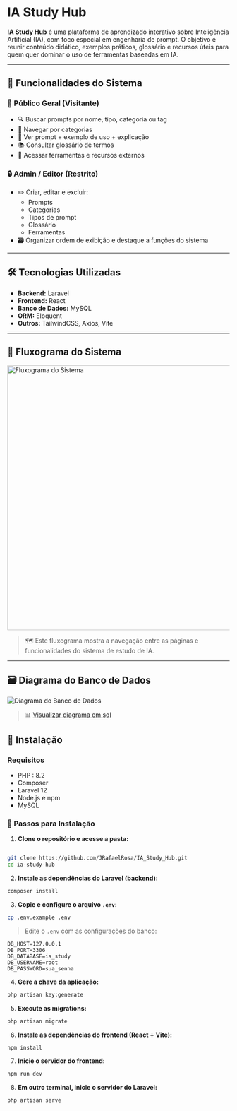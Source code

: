 # IA Study Hub

**IA Study Hub** é uma plataforma de aprendizado interativo sobre Inteligência Artificial (IA), com foco especial em engenharia de prompt. O objetivo é reunir conteúdo didático, exemplos práticos, glossário e recursos úteis para quem quer dominar o uso de ferramentas baseadas em IA.

---

## 🧠 Funcionalidades do Sistema

### 👥 Público Geral (Visitante)

- 🔍 Buscar prompts por nome, tipo, categoria ou tag  
- 📂 Navegar por categorias  
- 🧪 Ver prompt + exemplo de uso + explicação  
- 📚 Consultar glossário de termos  
- 🔗 Acessar ferramentas e recursos externos  

### 🔒 Admin / Editor (Restrito)

- ✏️ Criar, editar e excluir:
  - Prompts
  - Categorias
  - Tipos de prompt
  - Glossário
  - Ferramentas
- 🗃️ Organizar ordem de exibição e destaque a funções do sistema

---

## 🛠️ Tecnologias Utilizadas

- **Backend:** Laravel  
- **Frontend:** React  
- **Banco de Dados:** MySQL  
- **ORM:** Eloquent  
- **Outros:** TailwindCSS, Axios, Vite

---
## 🧭 Fluxograma do Sistema

<img src="https://i.postimg.cc/rmXCJvP4/Chat-GPT-Image-5-de-mai-de-2025-14-58-36.png" alt="Fluxograma do Sistema" width="600"/>

> 🗺️ Este fluxograma mostra a navegação entre as páginas e funcionalidades do sistema de estudo de IA.


---

## 🗃️ Diagrama do Banco de Dados

![Diagrama do Banco de Dados](https://i.postimg.cc/KzDL54LX/Untitled.png)

> 📊 [Visualizar diagrama em sql](https://dbdiagram.io/d/IA-Study-Hub-6818f7371ca52373f58a8db6)


## 🚀 Instalação

### Requisitos

- PHP : 8.2  
- Composer
- Laravel 12
- Node.js e npm  
- MySQL


### 🚀 Passos para Instalação

1. **Clone o repositório e acesse a pasta:**

```bash

git clone https://github.com/JRafaelRosa/IA_Study_Hub.git
cd ia-study-hub
```

2. **Instale as dependências do Laravel (backend):**

```bash
composer install
```

3. **Copie e configure o arquivo `.env`:**

```bash
cp .env.example .env
```

> Edite o `.env` com as configurações do banco:
```
DB_HOST=127.0.0.1
DB_PORT=3306
DB_DATABASE=ia_study
DB_USERNAME=root
DB_PASSWORD=sua_senha
```

4. **Gere a chave da aplicação:**

```bash
php artisan key:generate
```

5. **Execute as migrations:**

```bash
php artisan migrate
```

6. **Instale as dependências do frontend (React + Vite):**

```bash
npm install
```

7. **Inicie o servidor do frontend:**

```bash
npm run dev
```

8. **Em outro terminal, inicie o servidor do Laravel:**

```bash
php artisan serve
```
